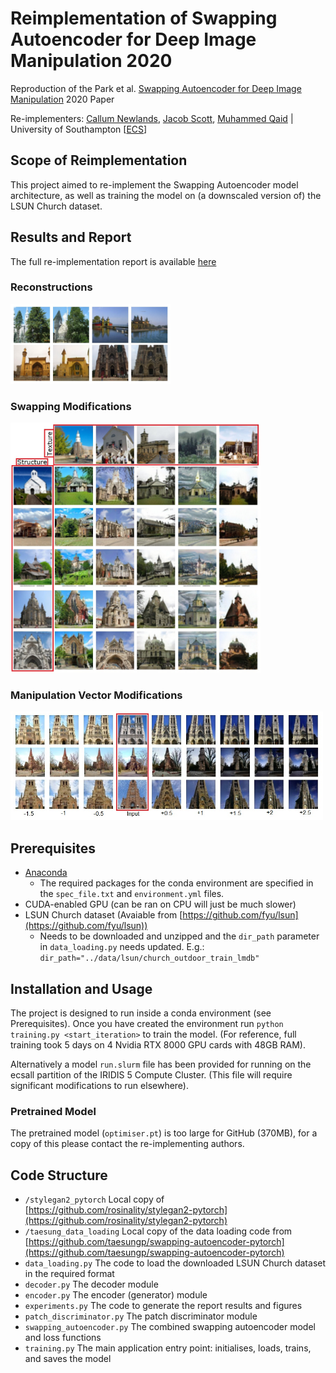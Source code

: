 # Reimplementation of Swapping Autoencoder for Deep Image Manipulation 2020
Reproduction of the Park et al. [Swapping Autoencoder for Deep Image Manipulation](https://arxiv.org/pdf/2007.00653v1.pdf) 2020 Paper

Re-implementers: [Callum Newlands](mailto:cn2g18@soton.ac.uk), [Jacob Scott](mailto:js11g18@soton.ac.uk), [Muhammed Qaid](mailto:mq1g18@soton.ac.uk) | University of Southampton [[ECS](https://www.ecs.soton.ac.uk/)]

## Scope of Reimplementation

This project aimed to re-implement the Swapping Autoencoder model architecture, as well as training the model on 
(a downscaled version of) the LSUN Church dataset.

## Results and Report
The full re-implementation report is available [here](https://github.com/COMP6248-Reproducability-Challenge/Swapping-Autoencoder-for-Deep-Image-Manipulation-Reproduction/blob/main/report.pdf)

### Reconstructions
<img alt="Examples of reconstructions" src="https://github.com/COMP6248-Reproducability-Challenge/Swapping-Autoencoder-for-Deep-Image-Manipulation-Reproduction/blob/main/results/recon54.jpg?raw=true" width="256">

### Swapping Modifications
<img alt="Examples of swapping manipulations" src="https://github.com/COMP6248-Reproducability-Challenge/Swapping-Autoencoder-for-Deep-Image-Manipulation-Reproduction/blob/main/results/swap33-labelled.jpg?raw=true" width="400">

### Manipulation Vector Modifications
<img alt="Examples of manipulation vector interpolation manipulations" src="https://github.com/COMP6248-Reproducability-Challenge/Swapping-Autoencoder-for-Deep-Image-Manipulation-Reproduction/blob/main/results/day-night.jpg?raw=true" width="500">

## Prerequisites

* [Anaconda](https://www.anaconda.com/) 
  * The required packages for the conda environment are specified in the ```spec_file.txt``` and ```environment.yml``` files.
* CUDA-enabled GPU (can be ran on CPU will just be much slower)
* LSUN Church dataset (Avaiable from [https://github.com/fyu/lsun](https://github.com/fyu/lsun))
  * Needs to be downloaded and unzipped and the ```dir_path``` parameter in ```data_loading.py``` needs updated.
  E.g.: ```dir_path="../data/lsun/church_outdoor_train_lmdb"```

## Installation and Usage

The project is designed to run inside a conda environment (see Prerequisites). Once you have created the environment run ```python training.py <start_iteration>``` to train the model.
(For reference, full training took 5 days on 4 Nvidia RTX 8000 GPU cards with 48GB RAM).

Alternatively a model ```run.slurm``` file has been provided for running on the ecsall partition of the IRIDIS 5 Compute Cluster. 
(This file will require significant modifications to run elsewhere).

### Pretrained Model
The pretrained model (```optimiser.pt```) is too large for GitHub (370MB), for a copy of this please contact the re-implementing authors.

## Code Structure
* ```/stylegan2_pytorch``` Local copy of [https://github.com/rosinality/stylegan2-pytorch](https://github.com/rosinality/stylegan2-pytorch)
* ```/taesung_data_loading``` Local copy of the data loading code from [https://github.com/taesungp/swapping-autoencoder-pytorch](https://github.com/taesungp/swapping-autoencoder-pytorch)
* ```data_loading.py``` The code to load the downloaded LSUN Church dataset in the required format
* ```decoder.py``` The decoder module
* ```encoder.py``` The encoder (generator) module
* ```experiments.py``` The code to generate the report results and figures
* ```patch_discriminator.py``` The patch discriminator module
* ```swapping_autoencoder.py``` The combined swapping autoencoder model and loss functions
* ```training.py``` The main application entry point: initialises, loads, trains, and saves the model 
